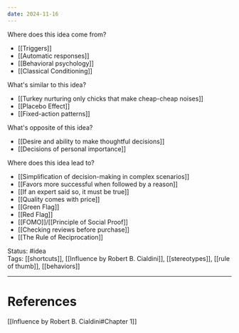 ```yaml
---
date: 2024-11-16
---
```

Where does this idea come from?  
- [[Triggers]]
- [[Automatic responses]]
- [[Behavioral psychology]]
- [[Classical Conditioning]]

What's similar to this idea?  
- [[Turkey nurturing only chicks that make cheap-cheap noises]]
- [[Placebo Effect]]
- [[Fixed-action patterns]]

What's opposite of this idea?  
- [[Desire and ability to make thoughtful decisions]]
- [[Decisions of personal importance]]

Where does this idea lead to?  
- [[Simplification of decision-making in complex scenarios]]
- [[Favors more successful when followed by a reason]]
- [[If an expert said so, it must be true]]
- [[Quality comes with price]]
- [[Green Flag]]
- [[Red Flag]]
- [[FOMO]]/[[Principle of Social Proof]]
- [[Checking reviews before purchase]]
- [[The Rule of Reciprocation]]

Status: #idea  
Tags:  [[shortcuts]], [[Influence by Robert B. Cialdini]], [[stereotypes]], [[rule of thumb]], [[behaviors]]

---
# References
[[Influence by Robert B. Cialdini#Chapter 1]]